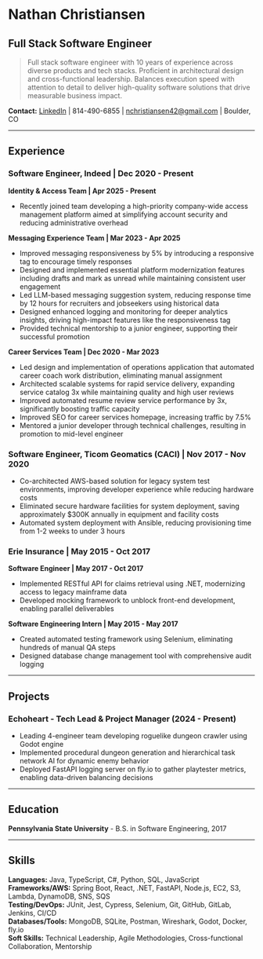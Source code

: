 # Nathan Christiansen
## Full Stack Software Engineer

> Full stack software engineer with 10 years of experience across diverse products and tech stacks. Proficient in architectural design and cross-functional leadership. Balances execution speed with attention to detail to deliver high-quality software solutions that drive measurable business impact.

**Contact:** [LinkedIn](https://www.linkedin.com/in/nathan-christiansen) | 814-490-6855 | nchristiansen42@gmail.com | Boulder, CO

---

## Experience

### Software Engineer, Indeed | Dec 2020 - Present

**Identity & Access Team | Apr 2025 - Present**
* Recently joined team developing a high-priority company-wide access management platform aimed at simplifying account security and reducing administrative overhead

**Messaging Experience Team | Mar 2023 - Apr 2025**
* Improved messaging responsiveness by 5% by introducing a responsive tag to encourage timely responses
* Designed and implemented essential platform modernization features including drafts and mark as unread while maintaining consistent user engagement
* Led LLM-based messaging suggestion system, reducing response time by 12 hours for recruiters and jobseekers using historical data
* Designed enhanced logging and monitoring for deeper analytics insights, driving high-impact features like the responsiveness tag
* Provided technical mentorship to a junior engineer, supporting their successful promotion

**Career Services Team | Dec 2020 - Mar 2023**
* Led design and implementation of operations application that automated career coach work distribution, eliminating manual assignment
* Architected scalable systems for rapid service delivery, expanding service catalog 3x while maintaining quality and high user reviews
* Improved automated resume review service performance by 3x, significantly boosting traffic capacity
* Improved SEO for career services homepage, increasing traffic by 7.5%
* Mentored a junior developer through technical challenges, resulting in promotion to mid-level engineer

<div style="page-break-before: always;"></div>

### Software Engineer, Ticom Geomatics (CACI) | Nov 2017 - Nov 2020
* Co-architected AWS-based solution for legacy system test environments, improving developer experience while reducing hardware costs
* Eliminated secure hardware facilities for system deployment, saving approximately $300K annually in equipment and facility costs
* Automated system deployment with Ansible, reducing provisioning time from 1-2 weeks to under 3 hours

### Erie Insurance | May 2015 - Oct 2017

**Software Engineer | May 2017 - Oct 2017**
* Implemented RESTful API for claims retrieval using .NET, modernizing access to legacy mainframe data
* Developed mocking framework to unblock front-end development, enabling parallel deliverables

**Software Engineering Intern | May 2015 - May 2017**
* Created automated testing framework using Selenium, eliminating hundreds of manual QA steps
* Designed database change management tool with comprehensive audit logging

___

## Projects

### Echoheart - Tech Lead & Project Manager (2024 - Present)
* Leading 4-engineer team developing roguelike dungeon crawler using Godot engine
* Implemented procedural dungeon generation and hierarchical task network AI for dynamic enemy behavior
* Deployed FastAPI logging server on fly.io to gather playtester metrics, enabling data-driven balancing decisions

___

## Education
**Pennsylvania State University** - B.S. in Software Engineering, 2017

___

## Skills
**Languages:** Java, TypeScript, C#, Python, SQL, JavaScript  
**Frameworks/AWS:** Spring Boot, React, .NET, FastAPI, Node.js, EC2, S3, Lambda, DynamoDB, SNS, SQS  
**Testing/DevOps:** JUnit, Jest, Cypress, Selenium, Git, GitHub, GitLab, Jenkins, CI/CD  
**Databases/Tools:** MongoDB, SQLite, Postman, Wireshark, Godot, Docker, fly.io  
**Soft Skills:** Technical Leadership, Agile Methodologies, Cross-functional Collaboration, Mentorship